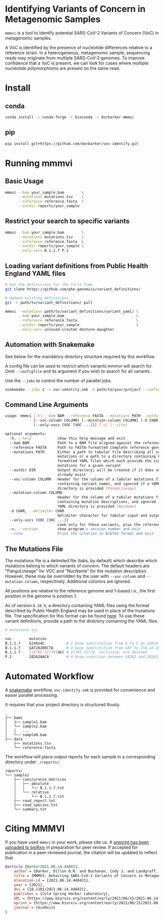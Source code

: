 # Identifying Variants of Concern in Metagenomic Samples

`mmmvi` is a tool to identify potential SARS-CoV-2 Variants of Concern (VoC) in
metagenomic samples.

A VoC is identified by the presence of nucleotide differences relative to a
reference strain. In a heterogeneous, metagenomic sample, sequencing reads may
originate from multiple SARS-CoV-2 genomes. To improve confidence that a VoC is
present, we can look for cases where multiple nucleotide polymorphisms are
present on the same read.

# Install

## conda
```sh
conda install -c conda-forge -c bioconda -c dorbarker mmmvi
```

## pip
```sh
pip install git+https://github.com/dorbarker/voc-identify.git
```

# Running mmmvi

## Basic Usage

```sh
mmmvi --bam your_sample.bam        \
      --mutations mutations.tsv    \
      --reference reference.fasta  \
      --outdir reports/your_sample 
```

## Restrict your search to specific variants

```sh
mmmvi --bam your_sample.bam        \
      --mutations mutations.tsv    \
      --reference reference.fasta  \
      --outdir reports/your_sample \
      --only-vocs B.1.1.7 P.1
```

## Loading variant definitions from Public Health England YAML files

```sh
# Get the definitions for the first time
git clone https://github.com/phe-genomics/variant_definitions/

# Update existing definitions
git -C path/to/variant_definitions/ pull

mmmvi --mutations path/to/variant_definitions/variant_yaml/ \
      --bam your_sample.bam                                 \
      --reference reference.fasta                           \
      --outdir reports/your_sample                          \
      --only-vocs unloved-crouton denture-daughter
```

## Automation with Snakemake

See below for the mandatory directory structure required by this workflow.

A config file can be used to restrict which variants mmmvi will search for.
Omit `--configfile` and its argument if you wish to search for all variants.

Use the `--jobs` to control the number of parallel jobs.

```sh
snakemake --jobs 2 -s voc-identity.smk -d path/to/your/project --configfile example-config.yaml 
```

## Command Line Arguments

```sh
usage: mmmvi [-h] --bam BAM --reference FASTA --mutations PATH --outdir DIR
             [--voc-column COLUMN] [--mutation-column COLUMN] [-d CHAR]
             [--only-vocs [VOC [VOC ...]]] [-v] [--cite]

optional arguments:
  -h, --help            show this help message and exit
  --bam BAM             Path to a BAM file aligned against the reference
  --reference FASTA     Path to FASTA-formatted complete reference genome
  --mutations PATH      Either a path to tabular file describing all variant
                        mutations or a path to a directory containing PHE-
                        formatted YAML files which each provide the signature
                        mutations for a given variant
  --outdir DIR          Output directory; will be created if it does not
                        already exist
  --voc-column COLUMN   Header for the column of a tabular mutations file
                        containing variant names, and ignored if a YAML
                        directory is provided [PangoLineage]
  --mutation-column COLUMN
                        Header for the column of a tabular mutations file
                        containing mutation descriptions, and ignored if a
                        YAML directory is provided [NucName]
  -d CHAR, --delimiter CHAR
                        Delimiter character for tabular input and output [TAB]
  --only-vocs [VOC [VOC ...]]
                        Look only for these variants, plus the reference
  -v, --version         show program's version number and exit
  --cite                Print the citation in BibTeX format and exit

```

## The Mutations File

The mutations file is a delimited file (tabs, by default) which describe which
mutations belong to which variants of concern. The default headers are
"PangoLineage" for VOC and "NucName" for the mutation description. However,
these may be overridden by the user with `--voc-column` and `--mutation-column`,
respectively. Additional columns are ignored.

All positions are relative to the reference genome and 1-based _i.e.,_ the first
position in the genome is position 1.

As of version `0.10.0`, a directory containing YAML files using the format 
described by Public Health England may be used in place of the mutations file.
The specification for this format can be found
[here](https://github.com/phe-genomics/variant_definitions/). To use these variant
definitions, provide a path to the directory containing the YAML files.

```sh
# mutations.tsv

voc        mutation
B.1.1.7    G24914C          # 1 base substitution from G to C at 24914
B.1.1.7    GAT28280CTA      # 3 base substitution from GAT to CTA at 282280-282282
B.1.1.7    [21765-21770]del # 21765-21770, inclusive, are deleted
P.1        28262AACA        # 4 base insertion between 28262 and 28263
```

# Automated Workflow
A [snakemake](https://snakemake.readthedocs.io/en/stable/) workflow,
`voc-identify.smk` is provided for convenience and easier parallel processing.

It requires that your project directory is structured thusly:

```
.
├── bams
│   ├── sample1.bam 
│   └── sample2.bam
│   |   ...
│   └── sampleN.bam
├── data
    ├── mutations.tsv
    └── reference.fasta
```

The workflow will place output reports for each sample in a corresponding
directory under `./reports/`:

```
reports/
└── sample1
    ├── cooccurence_matrices
    │   ├── absolute
    │   │   └── B.1.1.7.txt
    │   └── relative
    │       └── B.1.1.7.txt
    ├── read_report.txt
    ├── read_species.txt
    └── summary.txt
```

# Citing MMMVI

If you have used `mmmvi` in your work, please cite us. A [preprint has been uploaded to bioRxiv](https://www.biorxiv.org/content/10.1101/2021.06.14.448421v1) in
preparation for peer review. If accepted for publication in a peer-reviewed journal, the citation will be updated to reflect that. 

```bibtex
@article {Barker2021.06.14.448421,
	author = {Barker, Dillon O.R. and Buchanan, Cody J. and Landgraff, Chrystal and Taboada, Eduardo N},
	title = {MMMVI: Detecting SARS-CoV-2 Variants of Concern in Metagenomic Samples},
	elocation-id = {2021.06.14.448421},
	year = {2021},
	doi = {10.1101/2021.06.14.448421},
	publisher = {Cold Spring Harbor Laboratory},
	URL = {https://www.biorxiv.org/content/early/2021/06/15/2021.06.14.448421},
	eprint = {https://www.biorxiv.org/content/early/2021/06/15/2021.06.14.448421.full.pdf},
	journal = {bioRxiv}
}
```

